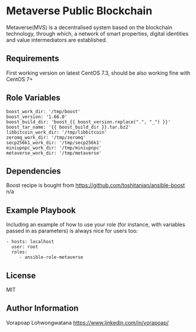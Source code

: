 Metaverse Public Blockchain
=========

Metaverse(MVS) is a decentralised system based on the blockchain technology, through which, a network of smart properties, digital identities and value intermediators are established.

Requirements
------------

First working version on latest CentOS 7.3, should be also working fine with CentOS 7+

Role Variables
--------------

```
boost_work_dir: '/tmp/boost'
boost_version: '1.66.0'
boost_build_dir: 'boost_{{ boost_version.replace(".", "_") }}'
boost_tar_name: '{{ boost_build_dir }}.tar.bz2'
libbitcoin_work_dir: '/tmp/libbitcoin'
zeromq_work_dir: '/tmp/zeromq'
secp256k1_work_dir: '/tmp/secp256k1'
miniupnpc_work_dir: '/tmp/miniupnpc'
metaverse_work_dir: '/tmp/metaverse'
```

Dependencies
------------

Boost recipe is bought from https://github.com/toshitanian/ansible-boost
n/a

Example Playbook
----------------

Including an example of how to use your role (for instance, with variables passed in as parameters) is always nice for users too:

    - hosts: localhost
      user: root
      roles:
         - ansible-role-metaverse

License
-------

MIT

Author Information
------------------

Vorapoap Lohwongwatana
https://www.linkedin.com/in/vorapoap/
